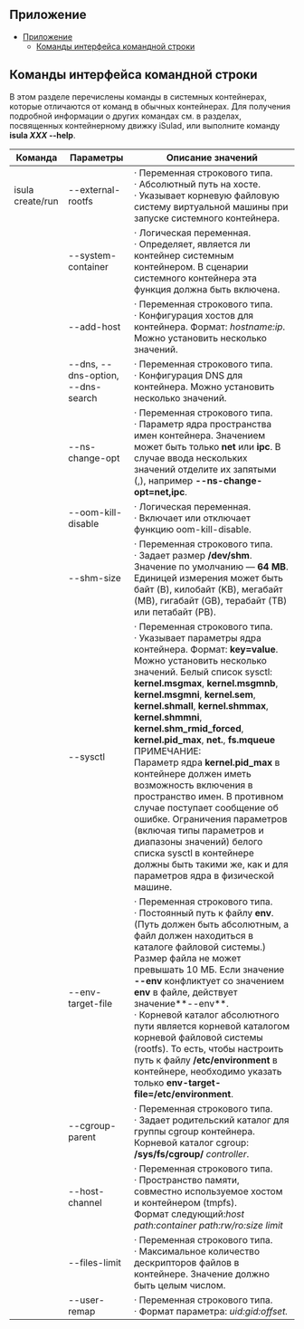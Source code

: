 ## Приложение

- [Приложение](#appendix-1)
  - [Команды интерфейса командной строки](#command-line-interface-list)

## Команды интерфейса командной строки

В этом разделе перечислены команды в системных контейнерах, которые отличаются от команд в обычных контейнерах. Для получения подробной информации о других командах см. в разделах, посвященных контейнерному движку iSulad, или выполните команду **isula _XXX_ --help**.

| **Команда**      | Параметры                         | **Описание значений**                                        |
| ---------------- | --------------------------------- | ------------------------------------------------------------ |
| isula create/run | --external-rootfs                 | ·  Переменная строкового типа.<br />·  Абсолютный путь на хосте. <br />·  Указывает корневую файловую систему виртуальной машины при запуске системного контейнера. |
|                  | --system-container                | ·  Логическая переменная.<br />·  Определяет, является ли контейнер системным контейнером. В сценарии системного контейнера эта функция должна быть включена. |
|                  | --add-host                        | ·  Переменная строкового типа.<br />·  Конфигурация хостов для контейнера. Формат: *hostname:ip*. Можно установить несколько значений. |
|                  | --dns, --dns-option, --dns-search | ·  Переменная строкового типа.<br />·  Конфигурация DNS для контейнера. Можно установить несколько значений. |
|                  | --ns-change-opt                   | ·  Переменная строкового типа. <br />·  Параметр ядра пространства имен контейнера. Значением может быть только **net** или **ipc**. В случае ввода нескольких значений отделите их запятыми (,), например **--ns-change-opt=net,ipc**. |
|                  | --oom-kill-disable                | ·  Логическая переменная.<br />·  Включает или отключает функцию oom-kill-disable. |
|                  | --shm-size                        | ·  Переменная строкового типа.<br />·  Задает размер **/dev/shm**. Значение по умолчанию — **64 MB**. Единицей измерения может быть байт (B), килобайт (KB), мегабайт (MB), гигабайт (GB), терабайт (TB) или петабайт (PB). |
|                  | --sysctl                          | ·  Переменная строкового типа. <br />·  Указывает параметры ядра контейнера. Формат: **key=value**. Можно установить несколько значений. Белый список sysctl:  **kernel.msgmax**, **kernel.msgmnb**, **kernel.msgmni**, **kernel.sem**, **kernel.shmall**, **kernel.shmmax**, **kernel.shmmni**, **kernel.shm_rmid_forced**, **kernel.pid_max**, **net.**, **fs.mqueue**  ПРИМЕЧАНИЕ:  <br />Параметр ядра **kernel.pid_max** в контейнере должен иметь возможность включения в пространство имен. В противном случае поступает сообщение об ошибке. Ограничения параметров (включая типы параметров и диапазоны значений) белого списка sysctl в контейнере должны быть такими же, как и для параметров ядра в физической машине. |
|                  | --env-target-file                 | ·  Переменная строкового типа.<br />·  Постоянный путь к файлу **env**. (Путь должен быть абсолютным, а файл должен находиться в каталоге файловой системы.) Размер файла не может превышать 10 МБ. Если значение **--env** конфликтует со значением **env** в файле, действует значение**--env**.  <br />·  Корневой каталог абсолютного пути является корневой каталогом корневой файловой системы (rootfs). То есть, чтобы настроить путь к файлу **/etc/environment** в контейнере, необходимо указать только **env-target-file=/etc/environment**. |
|                  | --cgroup-parent                   | ·  Переменная строкового типа. <br />·  Задает родительский каталог для группы cgroup контейнера. Корневой каталог cgroup: **/sys/fs/cgroup/** *controller*. |
|                  | --host-channel                    | ·  Переменная строкового типа.<br />·  Пространство памяти, совместно используемое хостом и контейнером (tmpfs). <br />Формат следующий:*host path:container path:rw/ro:size limit* |
|                  | --files-limit                     | ·  Переменная строкового типа.<br />·  Максимальное количество дескрипторов файлов в контейнере. Значение должно быть целым числом. |
|                  | --user-remap                      | ·  Переменная строкового типа.<br />·  Формат параметра: *uid:gid:offset.* |



